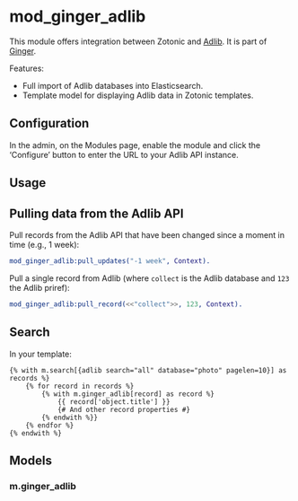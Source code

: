 mod_ginger_adlib
================

This module offers integration between Zotonic and 
[Adlib](http://www.adlibsoft.nl). It is part of 
[Ginger](http://github.com/driebit/ginger).

Features:

* Full import of Adlib databases into Elasticsearch.
* Template model for displaying Adlib data in Zotonic templates.

Configuration
-------------

In the admin, on the Modules page, enable the module and click the ‘Configure’
button to enter the URL to your Adlib API instance.

Usage
-----

## Pulling data from the Adlib API

Pull records from the Adlib API that have been changed since a moment in time 
(e.g., 1 week):

```erlang
mod_ginger_adlib:pull_updates("-1 week", Context).
```

Pull a single record from Adlib (where `collect` is the Adlib database and
`123` the Adlib priref):

```erlang
mod_ginger_adlib:pull_record(<<"collect">>, 123, Context).
```

## Search

In your template:

```dtl
{% with m.search[{adlib search="all" database="photo" pagelen=10}] as records %}
    {% for record in records %}
        {% with m.ginger_adlib[record] as record %}
            {{ record['object.title'] }}
            {# And other record properties #}
        {% endwith %}}
    {% endfor %}
{% endwith %}

```

## Models

### m.ginger_adlib
